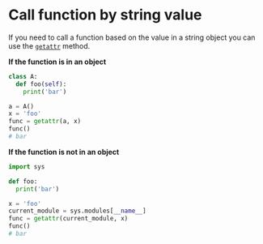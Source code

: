 # Call function by string value

If you need to call a function based on the value in a string object
you can use the [`getattr`](https://docs.python.org/3/library/functions.html#getattr) method.

**If the function is in an object**

```python
class A:
  def foo(self):
    print('bar')

a = A()
x = 'foo'
func = getattr(a, x)
func()
# bar
```

**If the function is not in an object**
```python
import sys

def foo:
  print('bar')

x = 'foo'
current_module = sys.modules[__name__]
func = getattr(current_module, x)
func()
# bar
```
